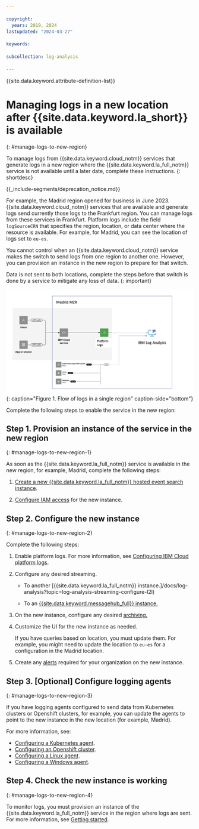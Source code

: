 ```yaml
---

copyright:
  years: 2019, 2024
lastupdated: "2024-03-27"

keywords:

subcollection: log-analysis

---
```


{{site.data.keyword.attribute-definition-list}}


# Managing logs in a new location after {{site.data.keyword.la_short}} is available
{: #manage-logs-to-new-region}

To manage logs from {{site.data.keyword.cloud_notm}} services that generate logs in a new region where the {{site.data.keyword.la_full_notm}} service is not available until a later date, complete these instructions.
{: shortdesc}

<!-- common deprecation notice -->
{{_include-segments/deprecation_notice.md}}

For example, the Madrid region opened for business in June 2023. {{site.data.keyword.cloud_notm}} services that are available and generate logs send currently those logs to the Frankfurt region. You can manage logs from these services in Frankfurt. Platform logs include the field `logSourceCRN` that specifies the region, location, or data center where the resource is available. For example, for Madrid, you can see the location of logs set to `eu-es`.


You cannot control when an {{site.data.keyword.cloud_notm}} service makes the switch to send logs from one region to another one. However, you can provision an instance in the new region to prepare for that switch.

Data is not sent to both locations, complete the steps before that switch is done by a service to mitigate any loss of data.
{: important}

![Flow of logs in a single region](images/logs-new-region-2.png "The {{site.data.keyword.la_full_notm}} service"){: caption="Figure 1. Flow of logs in a single region" caption-side="bottom"}

Complete the following steps to enable the service in the new region:

## Step 1. Provision an instance of the service in the new region
{: #manage-logs-to-new-region-1}

As soon as the {{site.data.keyword.la_full_notm}} service is available in the new region, for example, Madrid, complete the following steps:

1. [Create a new {{site.data.keyword.la_full_notm}} hosted event search instance](/docs/log-analysis?topic=log-analysis-provision).

2. [Configure IAM access](/docs/log-analysis?topic=log-analysis-iam) for the new instance.



## Step 2. Configure the new instance
{: #manage-logs-to-new-region-2}

Complete the following steps:

1. Enable platform logs. For more information, see [Configuring IBM Cloud platform logs](/docs/log-analysis?topic=log-analysis-config_svc_logs).

2. Configure any desired streaming.

   * To another [{{site.data.keyword.la_full_notm}} instance.]/docs/log-analysis?topic=log-analysis-streaming-configure-l2l)

   * To an [{{site.data.keyword.messagehub_full}} instance.](/docs/log-analysis?topic=log-analysis-streaming-configure)

3. On the new instance, configure any desired [archiving.](/docs/log-analysis?topic=log-analysis-archiving-ov)

4. Customize the UI for the new instance as needed.

    If you have queries based on location, you must update them. For example, you might need to update the location to `eu-es` for a configuration in the Madrid location.

5. Create any [alerts](/docs/log-analysis?topic=log-analysis-alerts) required for your organization on the new instance.


## Step 3. [Optional] Configure logging agents
{: #manage-logs-to-new-region-3}

If you have logging agents configured to send data from Kubernetes clusters or Openshift clusters, for example, you can update the agents to point to the new instance in the new location (for example, Madrid).

For more information, see:
- [Configuring a Kubernetes agent](/docs/log-analysis?topic=log-analysis-config_agent_kube_cluster).
- [Configuring an Openshift cluster](/docs/log-analysis?topic=log-analysis-config_agent_os_cluster).
- [Configuring a Linux agent](/docs/log-analysis?topic=log-analysis-config_agent_linux).
- [Configuring a Windows agent](/docs/log-analysis?topic=log-analysis-config_agent_windows_v3).


## Step 4. Check the new instance is working
{: #manage-logs-to-new-region-4}

To monitor logs, you must provision an instance of the {{site.data.keyword.la_full_notm}} service in the region where logs are sent. For more information, see [Getting started](/docs/log-analysis?topic=log-analysis-getting-started).
